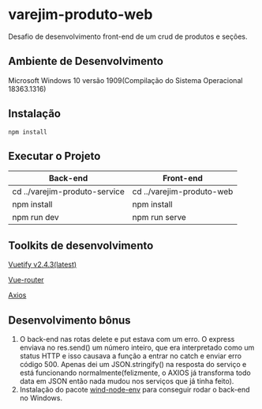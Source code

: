 # varejim-produto-web
Desafio de desenvolvimento front-end de um crud de produtos e seções.

## Ambiente de Desenvolvimento

Microsoft Windows 10 versão 1909(Compilação do Sistema Operacional 18363.1316)


## Instalação

```
npm install
```

## Executar o Projeto

Back-end | Front-end
---------|----------
cd ../varejim-produto-service | cd ../varejim-produto-web
npm install | npm install
npm run dev | npm run serve

## Toolkits de desenvolvimento

[Vuetify v2.4.3(latest)](https://vuetifyjs.com/en/)

[Vue-router](https://router.vuejs.org/)

[Axios](https://github.com/axios/axios)

## Desenvolvimento bônus

1. O back-end nas rotas delete e put estava com um erro. O express enviava no res.send() um número inteiro, que era interpretado como um status HTTP e isso causava a função a entrar no catch e enviar erro código 500. Apenas dei um JSON.stringify() na resposta do serviço e está funcionando normalmente(felizmente, o AXIOS já transforma todo data em JSON então nada mudou nos serviços que já tinha feito).
2. Instalação do pacote [wind-node-env](https://github.com/laggingreflex/win-node-env) para conseguir rodar o back-end no Windows.